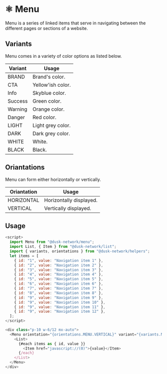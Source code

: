 # ⚛️ Menu

Menu is a series of linked items that serve in navigating between the different pages or sections of a website.

## Variants

Menu comes in a variety of color options as listed below.

| Variant   | Usage            |
| --------- | ---------------- |
| BRAND     | Brand's color.   |
| CTA       | Yellow'ish color.|
| Info      | Skyblue color.   |
| Success   | Green color.     |
| Warning   | Orange color.    |
| Danger    | Red color.       |
| LIGHT     | Light grey color.|
| DARK      | Dark grey color. |
| WHITE     | White.           |
| BLACK     | Black.           |

## Oriantations

Menu can form either horizontally or vertically.

| Oriantation | Usage                   |
| ----------- | ----------------------- |
| HORIZONTAL  | Horizontally displayed. |
| VERTICAL    | Vertically displayed.   |

## Usage

```js
<script>
  import Menu from "@dusk-network/menu";
  import List, { Item } from "@dusk-network/list";
  import { variants, orientations } from "@dusk-network/helpers";
  let items = [
    { id: "1", value: "Navigation item 1" },
    { id: "2", value: "Navigation item 2" },
    { id: "3", value: "Navigation item 3" },
    { id: "4", value: "Navigation item 4" },
    { id: "5", value: "Navigation item 5" },
    { id: "6", value: "Navigation item 6" },
    { id: "7", value: "Navigation item 7" },
    { id: "8", value: "Navigation item 8" },
    { id: "9", value: "Navigation item 9" },
    { id: "9", value: "Navigation item 10" },
    { id: "9", value: "Navigation item 11" },
    { id: "9", value: "Navigation item 12" },
  ];
</script>

<div class="p-10 w-6/12 mx-auto">
  <Menu orientation="{orientations.MENU.VERTICAL}" variant="{variants.MOLECULE.MENU.BRAND}">
    <List>
      {#each items as { id, value }}
        <Item href="javascript://(0)">{value}</Item>
      {/each}
    </List>
  </Menu>
</div>
```